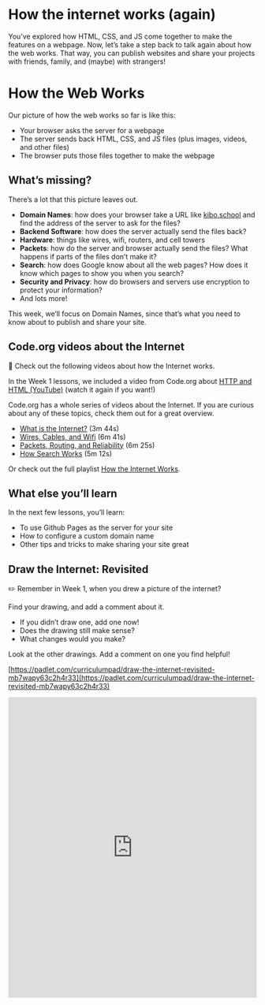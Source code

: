 # How the internet works (again)

You’ve explored how HTML, CSS, and JS come together to make the features on a webpage. Now, let’s take a step back to talk again about how the web works. That way, you can publish websites and share your projects with friends, family, and (maybe) with strangers!

# How the Web Works

Our picture of how the web works so far is like this:

- Your browser asks the server for a webpage
- The server sends back HTML, CSS, and JS files (plus images, videos, and other files)
- The browser puts those files together to make the webpage

## What’s missing?

There’s a lot that this picture leaves out.

- **Domain Names**: how does your browser take a URL like [kibo.school](http://kibo.school) and find the address of the server to ask for the files?
- **Backend Software**: how does the server actually send the files back?
- **Hardware**: things like wires, wifi, routers, and cell towers
- **Packets**: how do the server and browser actually send the files? What happens if parts of the files don’t make it?
- **Search**: how does Google know about all the web pages? How does it know which pages to show you when you search?
- **Security and Privacy**: how do browsers and servers use encryption to protect your information?
- And lots more!

This week, we’ll focus on Domain Names, since that’s what you need to know about to publish and share your site.

## Code.org videos about the Internet

<aside>

🎥 Check out the following videos about how the Internet works.

In the Week 1 lessons, we included a video from Code.org about [HTTP and HTML (YouTube)](https://www.youtube.com/watch?v=kBXQZMmiA4s) (watch it again if you want!)

Code.org has a whole series of videos about the Internet. If you are curious about any of these topics, check them out for a great overview.

- [What is the Internet?](https://www.youtube.com/watch?v=Dxcc6ycZ73M) (3m 44s)
- [Wires, Cables, and Wifi](https://www.youtube.com/watch?v=ZhEf7e4kopM) (6m 41s)
- [Packets, Routing, and Reliability](https://www.youtube.com/watch?v=AYdF7b3nMto) (6m 25s)
- [How Search Works](https://www.youtube.com/watch?v=LVV_93mBfSU) (5m 12s)

Or check out the full playlist [How the Internet Works](https://www.youtube.com/playlist?list=PLzdnOPI1iJNfMRZm5DDxco3UdsFegvuB7).

</aside>

## What else you’ll learn

In the next few lessons, you’ll learn:

- To use Github Pages as the server for your site
- How to configure a custom domain name
- Other tips and tricks to make sharing your site great

## Draw the Internet: Revisited

<aside>

✏️ Remember in Week 1, when you drew a picture of the internet?

Find your drawing, and add a comment about it.

- If you didn’t draw one, add one now!
- Does the drawing still make sense?
- What changes would you make?

Look at the other drawings. Add a comment on one you find helpful!

[https://padlet.com/curriculumpad/draw-the-internet-revisited-mb7wapy63c2h4r33](https://padlet.com/curriculumpad/draw-the-internet-revisited-mb7wapy63c2h4r33)

</aside>

<!-- TODO: Replace Padlet -->

<div style="border:1px solid rgba(0,0,0,0.1);border-radius:2px;box-sizing:border-box;overflow:hidden;position:relative;width:100%;background:#F4F4F4"><iframe src="https://padlet.com/curriculumpad/draw-the-internet-revisited-mb7wapy63c2h4r33" frameborder="0" allow="camera;microphone;geolocation" style="width:100%;height:608px;display:block;padding:0;margin:0"></iframe></div>
